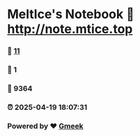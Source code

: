 # MeltIce's Notebook :link: http://note.mtice.top 
### :page_facing_up: [11](http://note.mtice.top/tag.html) 
### :speech_balloon: 1 
### :hibiscus: 9364 
### :alarm_clock: 2025-04-19 18:07:31 
### Powered by :heart: [Gmeek](https://github.com/Meekdai/Gmeek)

